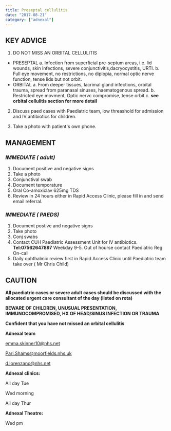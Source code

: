 ```yaml
---
title: Preseptal cellulitis
date: "2017-08-21"
category: ["adnexal"]
---
```


## KEY ADVICE 

1.  DO NOT MISS AN ORBITAL CELLULITIS
* PRESEPTAL
    a.	Infection from superficial pre-septum areas, i.e. lid wounds, skin infections, severe conjunctivitis,dacryocystitis, URTI. 
  b.	Full eye movement, no restrictions, no diplopia, normal optic nerve function, tense lids but not orbit.
* ORBITAL
  a.	From deeper tissues, lacrimal gland infections, orbital trauma, spread from paranasal sinuses, haematogenous spread. 
  b.    Restricted eye movment, Optic nervc compromise, tense orbit
  c.    **see orbital cellulitis section for more detail**

2. Discuss paed cases with Paediatric team, low threashold for admission and IV antibiotics for children.  

3.	Take a photo with patient's own phone. 

 ## MANAGEMENT 

 
 ### _IMMEDIATE ( adult)_ 
 
1. Document positive and negative signs
2. Take a photo
3. Conjunctival swab
4. Document temporature
5. Oral Co-amoxiclav 625mg TDS
6. Review in 24 hours either in Rapid Access Clinic, please fill in and send email referral.


 ### _IMMEDIATE ( PAEDS)_ 
 
1.  Document postive and negative signs
2.  Take photo
3.  Conj swabs 
4.  Contact CUH Paediatric Assessment Unit for IV antibiotics.  **Tel:07562647897** Weekday 9-5.  Out of hourse contact Paediatric Reg On-call
5.  Daily ophthalmic review first in Rapid Access Clinic until Paediatric team take over ( Mr Chris Child)

 
 ## CAUTION 
 
**All paediatric cases or severe adult cases should be discussed with the allocated urgent care consultant of the day (listed on rota)**

**BEWARE OF CHILDREN, UNUSUAL PRESENTATION, IMMUNOCOMPROMISED, HX OF HEAD/SINUS INFECTION OR TRAUMA**

**Confident that you have not missed an orbital cellulitis**


**Adnexal team**

[emma.skinner10@nhs.net](https://)

[Pari.Shams@moorfields.nhs.uk](https://)

[d.lorenzano@nhs.net](https://)

**Adnexal clinics:**

All day Tue

Wed morning 

All day Thur


**Adnexal Theatre:**

Wed pm 

